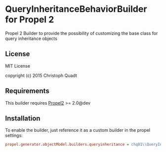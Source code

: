 QueryInheritanceBehaviorBuilder for Propel 2
==========================================

Propel 2 Builder to provide the possibility of customizing the base class for query inheritance objects

License
-------

MIT License

copyright (c) 2015 Christoph Quadt

Requirements
------------

This builder requires [Propel2](https://github.com/propelorm/Propel2) >= 2.0@dev

Installation
------------

To enable the builder, just reference it as a custom builder in the propel settings:

```ini
propel.generator.objectModel.builders.queryinheritance = chq81\\QueryInheritance\\Builder\\QueryInheritanceBehaviorBuilder
```
